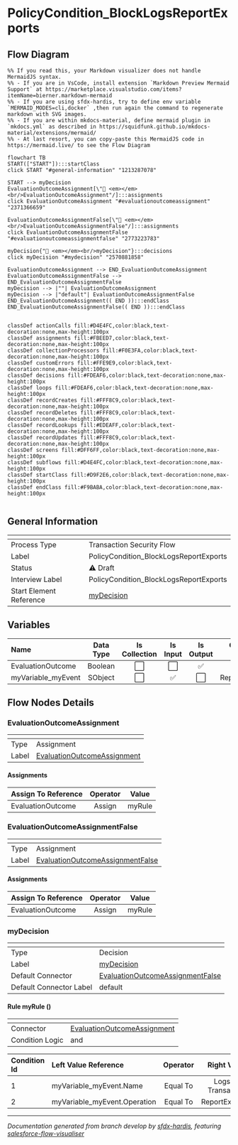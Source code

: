 # PolicyCondition_BlockLogsReportExports

## Flow Diagram

```mermaid
%% If you read this, your Markdown visualizer does not handle MermaidJS syntax.
%% - If you are in VsCode, install extension `Markdown Preview Mermaid Support` at https://marketplace.visualstudio.com/items?itemName=bierner.markdown-mermaid
%% - If you are using sfdx-hardis, try to define env variable `MERMAID_MODES=cli,docker` ,then run again the command to regenerate markdown with SVG images.
%% - If you are within mkdocs-material, define mermaid plugin in `mkdocs.yml` as described in https://squidfunk.github.io/mkdocs-material/extensions/mermaid/
%% - At last resort, you can copy-paste this MermaidJS code in https://mermaid.live/ to see the Flow Diagram

flowchart TB
START(["START"]):::startClass
click START "#general-information" "1213287078"

START --> myDecision
EvaluationOutcomeAssignment[\"🟰 <em></em><br/>EvaluationOutcomeAssignment"/]:::assignments
click EvaluationOutcomeAssignment "#evaluationoutcomeassignment" "2371366659"

EvaluationOutcomeAssignmentFalse[\"🟰 <em></em><br/>EvaluationOutcomeAssignmentFalse"/]:::assignments
click EvaluationOutcomeAssignmentFalse "#evaluationoutcomeassignmentfalse" "2773223783"

myDecision{"🔀 <em></em><br/>myDecision"}:::decisions
click myDecision "#mydecision" "2570881858"

EvaluationOutcomeAssignment --> END_EvaluationOutcomeAssignment
EvaluationOutcomeAssignmentFalse --> END_EvaluationOutcomeAssignmentFalse
myDecision --> |""| EvaluationOutcomeAssignment
myDecision --> |"default"| EvaluationOutcomeAssignmentFalse
END_EvaluationOutcomeAssignment(( END )):::endClass
END_EvaluationOutcomeAssignmentFalse(( END )):::endClass


classDef actionCalls fill:#D4E4FC,color:black,text-decoration:none,max-height:100px
classDef assignments fill:#FBEED7,color:black,text-decoration:none,max-height:100px
classDef collectionProcessors fill:#F0E3FA,color:black,text-decoration:none,max-height:100px
classDef customErrors fill:#FFE9E9,color:black,text-decoration:none,max-height:100px
classDef decisions fill:#FDEAF6,color:black,text-decoration:none,max-height:100px
classDef loops fill:#FDEAF6,color:black,text-decoration:none,max-height:100px
classDef recordCreates fill:#FFF8C9,color:black,text-decoration:none,max-height:100px
classDef recordDeletes fill:#FFF8C9,color:black,text-decoration:none,max-height:100px
classDef recordLookups fill:#EDEAFF,color:black,text-decoration:none,max-height:100px
classDef recordUpdates fill:#FFF8C9,color:black,text-decoration:none,max-height:100px
classDef screens fill:#DFF6FF,color:black,text-decoration:none,max-height:100px
classDef subflows fill:#D4E4FC,color:black,text-decoration:none,max-height:100px
classDef startClass fill:#D9F2E6,color:black,text-decoration:none,max-height:100px
classDef endClass fill:#F9BABA,color:black,text-decoration:none,max-height:100px


```

<!-- Flow description -->

## General Information

|<!-- -->|<!-- -->|
|:---|:---|
|Process Type| Transaction Security Flow|
|Label|PolicyCondition_BlockLogsReportExports|
|Status|⚠️ Draft|
|Interview Label|PolicyCondition_BlockLogsReportExports|
|Start Element Reference|[myDecision](#mydecision)|


## Variables

|Name|Data Type|Is Collection|Is Input|Is Output|Object Type|Description|
|:-- |:--:|:--:|:--:|:--:|:--:|:--  |
|EvaluationOutcome|Boolean|⬜|⬜|✅|<!-- -->|<!-- -->|
|myVariable_myEvent|SObject|⬜|✅|⬜|ReportEvent|<!-- -->|


## Flow Nodes Details

### EvaluationOutcomeAssignment

|<!-- -->|<!-- -->|
|:---|:---|
|Type|Assignment|
|Label|[EvaluationOutcomeAssignment](#evaluationoutcomeassignment)|


#### Assignments

|Assign To Reference|Operator|Value|
|:-- |:--:|:--: |
|EvaluationOutcome| Assign|myRule|




### EvaluationOutcomeAssignmentFalse

|<!-- -->|<!-- -->|
|:---|:---|
|Type|Assignment|
|Label|[EvaluationOutcomeAssignmentFalse](#evaluationoutcomeassignmentfalse)|


#### Assignments

|Assign To Reference|Operator|Value|
|:-- |:--:|:--: |
|EvaluationOutcome| Assign|myRule|




### myDecision

|<!-- -->|<!-- -->|
|:---|:---|
|Type|Decision|
|Label|[myDecision](#mydecision)|
|Default Connector|[EvaluationOutcomeAssignmentFalse](#evaluationoutcomeassignmentfalse)|
|Default Connector Label|default|


#### Rule myRule ()

|<!-- -->|<!-- -->|
|:---|:---|
|Connector|[EvaluationOutcomeAssignment](#evaluationoutcomeassignment)|
|Condition Logic|and|




|Condition Id|Left Value Reference|Operator|Right Value|
|:-- |:-- |:--:|:--: |
|1|myVariable_myEvent.Name| Equal To|Logs By Transaction|
|2|myVariable_myEvent.Operation| Equal To|ReportExported|








___

_Documentation generated from branch develop by [sfdx-hardis](https://sfdx-hardis.cloudity.com), featuring [salesforce-flow-visualiser](https://github.com/toddhalfpenny/salesforce-flow-visualiser)_